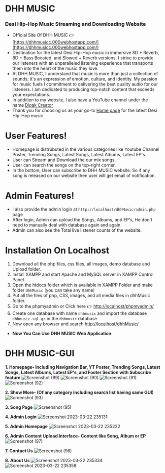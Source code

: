 # DHH MUSIC
### Desi Hip-Hop Music Streaming and Downloading Website

- Official Site Of DHH MUSIC 👉 [https://dhhmusicc.000webhostapp.com/](https://dhhmusicc.000webhostapp.com/)
- Destination for the latest Desi Hip-Hop music in immersive 8D + Reverb, 8D + Bass Boosted, and Slowed + Reverb versions. I strive to provide our listeners with an unparalleled listening experience that transports them into the heart of the music they love.
- At DHH MUSIC, I understand that music is more than just a collection of sounds; it's an expression of emotion, culture, and identity. My passion for music fuels I commitment to delivering the best quality audio for our listeners. I am dedicated to producing top-notch content that exceeds your expectations.
- In addition to my website, I also have a YouTube channel under the name [Dipak Creator](https://www.youtube.com/@DipakCreator)
- Thank you for choosing us as your go-to [Home page](http://dhhmusic.000webhostapp.com/) for the latest Desi Hip-Hop music

# User Features!  
- Homepage is distrubuted in the various categories like Youtube Channel Poster, Trending Songs, Latest Songs, Latest Albums, Latest EP's.
- User can Stream and Download the our mix songs.
- User can search the songs on the top-right corner.
- In the bottom, User can subscribe to DHH MUSIC website. So if any song is released on our website then user will get email of notification.

# Admin Features!
- I also provide the admin login at `http://localhost/dhhMusic/admin.php` page
- After login, Admin can upload the Songs, Albums, and EP's, He don't need to manually deal with database again and again.
- Admin can also see the Total live listener counts of the website.

# Installation On Localhost
1. Download all the php files, css files, all images, demo database and Upload folder.
2. Install XAMPP and start Apache and MySQL server in XAMPP Control Panel.
3. Open the htdocs folder which is available in XAMPP Folder and make folder `dhhMusic` (you can take any name)
4. Put all the files of php, CSS, images, and all media files in dhhMusic folder.
5. Go to the phpmyadmin or Click here 👉 [http://localhost/phpmyadmin/](http://localhost/phpmyadmin/) 
6. Create one database with name `dhhmusic` and import the database `dhhmusic.sql.gz` in the `dhhmusic` database
6. Now open any browser and search [http://localhost/dhhMusic/](http://localhost/dhhMusic/) 
   
- **Now You Can Use DHH MUSIC Web Application**

# DHH MUSIC-GUI
**1. Homepage- Including Navigation Bar, YT Poster, Trending Songs, Latest Songs, Latest Albums, Latest EP's, and Footer Section with Subscribe feature**
![Screenshot (89)](https://user-images.githubusercontent.com/89243145/227015860-6ec8b055-a8e8-4fdf-8ed9-6314593dac7e.png)
![Screenshot (90)](https://user-images.githubusercontent.com/89243145/227015895-1943c1e8-1a9c-4928-bbe8-33977915d5b6.png)
![Screenshot (91)](https://user-images.githubusercontent.com/89243145/227015915-605b7557-51b5-4991-8ff4-94c9f9b21674.png)
![Screenshot (92)](https://user-images.githubusercontent.com/89243145/227015934-bd4ce81e-9d99-4c5c-98cb-c245ccc8c95c.png)

**2. Show More- (Of any category including search list having same GUI)**
![Screenshot (93)](https://user-images.githubusercontent.com/89243145/227016966-8e311f2a-1747-44b3-8eca-554370347d3f.png)

**3. Song Page**
![Screenshot (95)](https://user-images.githubusercontent.com/89243145/227017048-95e65b23-27e4-4c18-a04e-75e8fa58ffb1.png)

**4. Admin Login**
![Screenshot 2023-03-22 235131](https://user-images.githubusercontent.com/89243145/227017252-cfdc2e6a-d0ac-4c83-bdec-a3d1d62ebe96.png)

**5. Admin Homepage**
![Screenshot 2023-03-22 235222](https://user-images.githubusercontent.com/89243145/227017330-cafbb2fa-fae3-46f4-a645-553ca767262c.png)

**6. Admin Content Upload Interface- Content like Song, Album or EP**
![Screenshot (97)](https://user-images.githubusercontent.com/89243145/227017694-32922e41-097c-449b-9c58-5aa4e5c3d088.png)

**7. Contact Us**
![Screenshot (98)](https://user-images.githubusercontent.com/89243145/227017762-bd65bfa8-8135-4596-a38c-17c7bb2806bc.png)

**8. About Us**
![Screenshot 2023-03-22 235334](https://user-images.githubusercontent.com/89243145/227017818-88f92cc5-b0e4-43be-9317-543d7a84c471.png)
![Screenshot 2023-03-22 235358](https://user-images.githubusercontent.com/89243145/227017839-e8b9c7b1-116d-40a7-8c8a-a1fd6a1a0023.png)

